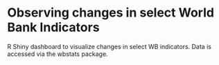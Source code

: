 # Observing changes in select World Bank Indicators

R Shiny dashboard to visualize changes in select WB indicators. Data is accessed via the wbstats package.
